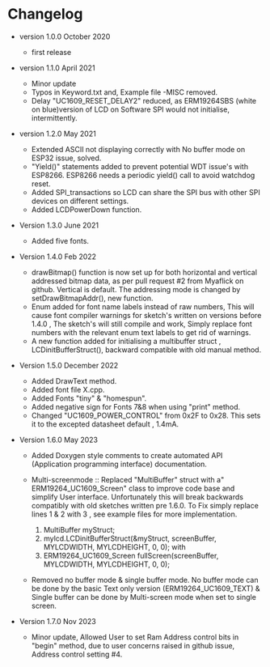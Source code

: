 # Changelog

* version 1.0.0 October 2020
	* first release

* version 1.1.0 April 2021
	* Minor update
	* Typos in Keyword.txt and,  Example file -MISC  removed.
	* Delay "UC1609_RESET_DELAY2" reduced, as ERM19264SBS (white on blue)version of LCD on  Software SPI would not initialise, intermittently.

* version 1.2.0 May 2021
	* Extended ASCII not displaying correctly with No buffer mode on ESP32 issue, solved.
	* "Yield()" statements added to prevent potential  WDT issue's with ESP8266. ESP8266 needs a periodic yield() call to avoid watchdog reset.
	* Added SPI_transactions so LCD can share the SPI bus with other SPI devices on different settings.
	* Added LCDPowerDown function.

* Version 1.3.0 June 2021
	* Added five fonts.

* Version 1.4.0 Feb 2022
	* drawBitmap() function is now set up for both horizontal and vertical addressed bitmap data,
	as per pull request  #2 from Myaflick on github.  Vertical is default. The addressing mode is changed by setDrawBitmapAddr(), new function.
	* Enum added for font name labels instead of raw numbers, This will cause font compiler warnings for sketch's written on versions before 1.4.0 , The sketch's will still compile and work,
	Simply replace font numbers  with the relevant enum text labels to get rid of warnings.
	* A new function added for initialising a multibuffer struct , LCDinitBufferStruct(),
	backward compatible with old manual method.

* Version 1.5.0 December 2022
	* Added DrawText method.
	* Added font file X.cpp.
	* Added Fonts "tiny" & "homespun".
	* Added negative sign for Fonts 7&8 when using "print" method.
	* Changed "UC1609_POWER_CONTROL" from 0x2F to 0x28. This sets it to the excepted datasheet default  , 1.4mA.

* Version 1.6.0 May 2023
	* Added Doxygen style comments to create automated API (Application programming interface) documentation. 
	* Multi-screenmode :: Replaced  "MultiBuffer" struct with a" ERM19264_UC1609_Screen" class to improve code base and simplify 	User interface. Unfortunately this will break backwards compatibly with old sketches written pre 1.6.0. To Fix simply replace lines 1 & 2 with 3 , see example files for more implementation.
		1. MultiBuffer myStruct;
		2. mylcd.LCDinitBufferStruct(&myStruct, screenBuffer, MYLCDWIDTH, MYLCDHEIGHT, 0, 0);
		with
		3. ERM19264_UC1609_Screen fullScreen(screenBuffer, MYLCDWIDTH, MYLCDHEIGHT, 0, 0);

	* Removed no buffer mode & single buffer mode. No buffer mode can be done by the basic Text only version  (ERM19264_UC1609_TEXT) & Single buffer can be done by Multi-screen mode when set to single screen.  

* Version 1.7.0 Nov 2023
	* Minor update, Allowed User to set Ram Address control bits in "begin" method, due to user concerns raised in github issue, 
	 Address control setting #4.  
